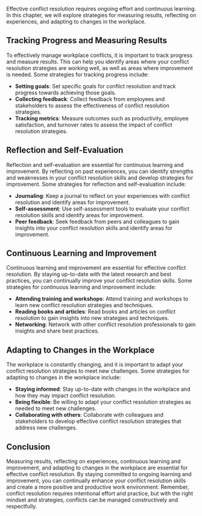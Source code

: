 
Effective conflict resolution requires ongoing effort and continuous learning. In this chapter, we will explore strategies for measuring results, reflecting on experiences, and adapting to changes in the workplace.

Tracking Progress and Measuring Results
---------------------------------------

To effectively manage workplace conflicts, it is important to track progress and measure results. This can help you identify areas where your conflict resolution strategies are working well, as well as areas where improvement is needed. Some strategies for tracking progress include:

* **Setting goals**: Set specific goals for conflict resolution and track progress towards achieving those goals.
* **Collecting feedback**: Collect feedback from employees and stakeholders to assess the effectiveness of conflict resolution strategies.
* **Tracking metrics**: Measure outcomes such as productivity, employee satisfaction, and turnover rates to assess the impact of conflict resolution strategies.

Reflection and Self-Evaluation
------------------------------

Reflection and self-evaluation are essential for continuous learning and improvement. By reflecting on past experiences, you can identify strengths and weaknesses in your conflict resolution skills and develop strategies for improvement. Some strategies for reflection and self-evaluation include:

* **Journaling**: Keep a journal to reflect on your experiences with conflict resolution and identify areas for improvement.
* **Self-assessment**: Use self-assessment tools to evaluate your conflict resolution skills and identify areas for improvement.
* **Peer feedback**: Seek feedback from peers and colleagues to gain insights into your conflict resolution skills and identify areas for improvement.

Continuous Learning and Improvement
-----------------------------------

Continuous learning and improvement are essential for effective conflict resolution. By staying up-to-date with the latest research and best practices, you can continually improve your conflict resolution skills. Some strategies for continuous learning and improvement include:

* **Attending training and workshops**: Attend training and workshops to learn new conflict resolution strategies and techniques.
* **Reading books and articles**: Read books and articles on conflict resolution to gain insights into new strategies and techniques.
* **Networking**: Network with other conflict resolution professionals to gain insights and share best practices.

Adapting to Changes in the Workplace
------------------------------------

The workplace is constantly changing, and it is important to adapt your conflict resolution strategies to meet new challenges. Some strategies for adapting to changes in the workplace include:

* **Staying informed**: Stay up-to-date with changes in the workplace and how they may impact conflict resolution.
* **Being flexible**: Be willing to adapt your conflict resolution strategies as needed to meet new challenges.
* **Collaborating with others**: Collaborate with colleagues and stakeholders to develop effective conflict resolution strategies that address new challenges.

Conclusion
----------

Measuring results, reflecting on experiences, continuous learning and improvement, and adapting to changes in the workplace are essential for effective conflict resolution. By staying committed to ongoing learning and improvement, you can continually enhance your conflict resolution skills and create a more positive and productive work environment. Remember, conflict resolution requires intentional effort and practice, but with the right mindset and strategies, conflicts can be managed constructively and respectfully.
